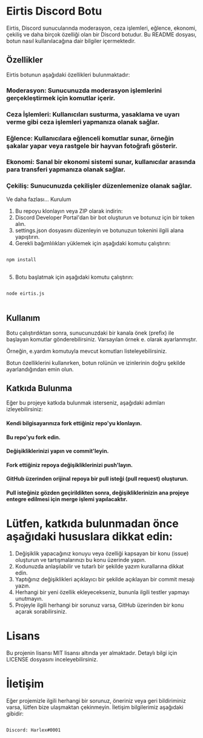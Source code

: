 # Eirtis Discord Botu

Eirtis, Discord sunucularında moderasyon, ceza işlemleri, eğlence, ekonomi, çekiliş ve daha birçok özelliği olan bir Discord botudur. Bu README dosyası, botun nasıl kullanılacağına dair bilgiler içermektedir.

## Özellikler
Eirtis botunun aşağıdaki özellikleri bulunmaktadır:

### Moderasyon: Sunucunuzda moderasyon işlemlerini gerçekleştirmek için komutlar içerir.
### Ceza İşlemleri: Kullanıcıları susturma, yasaklama ve uyarı verme gibi ceza işlemleri yapmanıza olanak sağlar.
### Eğlence: Kullanıcılara eğlenceli komutlar sunar, örneğin şakalar yapar veya rastgele bir hayvan fotoğrafı gösterir.
### Ekonomi: Sanal bir ekonomi sistemi sunar, kullanıcılar arasında para transferi yapmanıza olanak sağlar.
### Çekiliş: Sunucunuzda çekilişler düzenlemenize olanak sağlar.
Ve daha fazlası...
Kurulum

1. Bu repoyu klonlayın veya ZIP olarak indirin: <a href="https://github.com/Harlexq/eirtis-v14" target="_blank"></a>
2. Discord Developer Portal'dan bir bot oluşturun ve botunuz için bir token alın.
3. settings.json dosyasını düzenleyin ve botunuzun tokenini ilgili alana yapıştırın.
4. Gerekli bağımlılıkları yüklemek için aşağıdaki komutu çalıştırın:

<pre>
<code>
npm install
</code>
</pre>

5. Botu başlatmak için aşağıdaki komutu çalıştırın:

<pre>
<code>
node eirtis.js
</code>
</pre>


## Kullanım

Botu çalıştırdıktan sonra, sunucunuzdaki bir kanala önek (prefix) ile başlayan komutlar gönderebilirsiniz. Varsayılan örnek e. olarak ayarlanmıştır.

Örneğin, e.yardım komutuyla mevcut komutları listeleyebilirsiniz.

Botun özelliklerini kullanırken, botun rolünün ve izinlerinin doğru şekilde ayarlandığından emin olun.


## Katkıda Bulunma
Eğer bu projeye katkıda bulunmak isterseniz, aşağıdaki adımları izleyebilirsiniz:

#### Kendi bilgisayarınıza fork ettiğiniz repo'yu klonlayın.
#### Bu repo'yu fork edin.
#### Değişikliklerinizi yapın ve commit'leyin.
#### Fork ettiğiniz repoya değişikliklerinizi push'layın.
#### GitHub üzerinden orijinal repoya bir pull isteği (pull request) oluşturun.
#### Pull isteğiniz gözden geçirildikten sonra, değişikliklerinizin ana projeye entegre edilmesi için merge işlemi yapılacaktır.

# Lütfen, katkıda bulunmadan önce aşağıdaki hususlara dikkat edin:

1. Değişiklik yapacağınız konuyu veya özelliği kapsayan bir konu (issue) oluşturun ve tartışmalarınızı bu konu üzerinde yapın.
2. Kodunuzda anlaşılabilir ve tutarlı bir şekilde yazım kurallarına dikkat edin.
3. Yaptığınız değişiklikleri açıklayıcı bir şekilde açıklayan bir commit mesajı yazın.
4. Herhangi bir yeni özellik ekleyecekseniz, bununla ilgili testler yapmayı unutmayın.
5. Projeyle ilgili herhangi bir sorunuz varsa, GitHub üzerinden bir konu açarak sorabilirsiniz.

# Lisans
Bu projenin lisansı MIT lisansı altında yer almaktadır. Detaylı bilgi için LICENSE dosyasını inceleyebilirsiniz.

# İletişim
Eğer projemizle ilgili herhangi bir sorunuz, öneriniz veya geri bildiriminiz varsa, lütfen bize ulaşmaktan çekinmeyin. İletişim bilgilerimiz aşağıdaki gibidir:

<pre>
<code>
Discord: Harlex#0001
</code>
</pre>